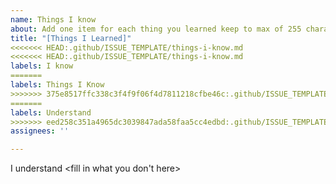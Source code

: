 ```yaml
---
name: Things I know
about: Add one item for each thing you learned keep to max of 255 characters
title: "[Things I Learned]"
<<<<<<< HEAD:.github/ISSUE_TEMPLATE/things-i-know.md
<<<<<<< HEAD:.github/ISSUE_TEMPLATE/things-i-know.md
labels: I know
=======
labels: Things I Know
>>>>>>> 375e8517ffc338c3f4f9f06f4d7811218cfbe46c:.github/ISSUE_TEMPLATE/things-i-learned.md
=======
labels: Understand
>>>>>>> eed258c351a4965dc3039847ada58faa5cc4edbd:.github/ISSUE_TEMPLATE/things-i-learned.md
assignees: ''

---
```


I understand <fill in what you don't here>